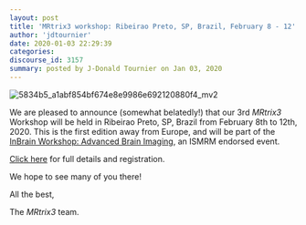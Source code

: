 ```yaml
---
layout: post
title: 'MRtrix3 workshop: Ribeirao Preto, SP, Brazil, February 8 - 12'
author: 'jdtournier'
date: 2020-01-03 22:29:39
categories:
discourse_id: 3157
summary: posted by J-Donald Tournier on Jan 03, 2020
---
```

![5834b5_a1abf854bf674e8e9986e692120880f4_mv2](upload://rtcenVGbN5qFgPH3jbE5FiCnPf.jpeg) 

We are pleased to announce (somewhat belatedly!) that our 3rd _MRtrix3_ Workshop will be held in Ribeirao Preto, SP, Brazil from February 8th to 12th, 2020. This is the first edition away from Europe, and will be part of the [InBrain Workshop: Advanced Brain Imaging](https://www.inbrainlab.com/workshop), an ISMRM endorsed event. 

[Click here](https://www.inbrainlab.com/mrtrix3) for full details and registration.

We hope to see many of you there!

All the best, 

The *MRtrix3*  team.
            
